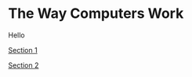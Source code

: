 # The Way Computers Work

Hello

[Section 1](Section1/index.html)

[Section 2](Section2/index.html)
